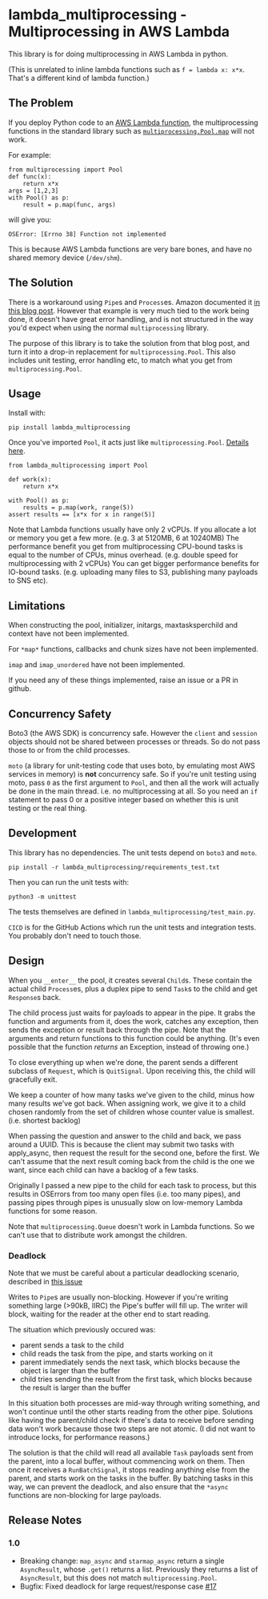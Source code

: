 # lambda_multiprocessing - Multiprocessing in AWS Lambda

This library is for doing multiprocessing in AWS Lambda in python.

(This is unrelated to inline lambda functions such as `f = lambda x: x*x`.
 That's a different kind of lambda function.)

## The Problem

If you deploy Python code to an [AWS Lambda function](https://aws.amazon.com/lambda/),
the multiprocessing functions in the standard library such as [`multiprocessing.Pool.map`](https://docs.python.org/3/library/multiprocessing.html?highlight=multiprocessing%20python%20map%20pool#multiprocessing.pool.Pool.map) will not work.

For example:

```
from multiprocessing import Pool
def func(x):
    return x*x
args = [1,2,3]
with Pool() as p:
    result = p.map(func, args)
```

will give you:

```
OSError: [Errno 38] Function not implemented
```

This is because AWS Lambda functions are very bare bones,
and have no shared memory device (`/dev/shm`).



## The Solution

There is a workaround using `Pipe`s and `Process`es.
Amazon documented it [in this blog post](https://aws.amazon.com/blogs/compute/parallel-processing-in-python-with-aws-lambda/).
However that example is very much tied to the work being done,
it doesn't have great error handling,
and is not structured in the way you'd expect when using the normal `multiprocessing` library.

The purpose of this library is to take the solution from that blog post,
and turn it into a drop-in replacement for `multiprocessing.Pool`.
This also includes unit testing, error handling etc, to match what you get from `multiprocessing.Pool`.

## Usage

Install with:

```
pip install lambda_multiprocessing
```

Once you've imported `Pool`, it acts just like `multiprocessing.Pool`.
[Details here](https://docs.python.org/3/library/multiprocessing.html?highlight=multiprocessing%20python%20map%20pool#module-multiprocessing.pool).

```
from lambda_multiprocessing import Pool

def work(x):
    return x*x

with Pool() as p:
    results = p.map(work, range(5))
assert results == [x*x for x in range(5)]
```

Note that Lambda functions usually have only 2 vCPUs.
If you allocate a lot or memory you get a few more.
(e.g. 3 at 5120MB, 6 at 10240MB)
The performance benefit you get from multiprocessing CPU-bound tasks is equal to the number of CPUs, minus overhead.
(e.g. double speed for multiprocessing with 2 vCPUs)
You can get bigger performance benefits for IO-bound tasks.
(e.g. uploading many files to S3, publishing many payloads to SNS etc).

## Limitations

When constructing the pool, initializer, initargs, maxtasksperchild and context have not been implemented.

For `*map*` functions,
callbacks and chunk sizes have not been implemented.

`imap` and `imap_unordered` have not been implemented.

If you need any of these things implemented, raise an issue or a PR in github.

## Concurrency Safety

Boto3 (the AWS SDK) is concurrency safe.
However the `client` and `session` objects should not be shared between processes or threads.
So do not pass those to or from the child processes.

`moto` (a library for unit-testing code that uses boto, by emulating most AWS services in memory)
is **not** concurrency safe.
So if you're unit testing using moto, pass `0` as the first argument to `Pool`,
and then all the work will actually be done in the main thread.
i.e. no multiprocessing at all.
So you need an `if` statement to pass 0 or a positive integer based on whether this is unit testing or the real thing.

## Development

This library has no dependencies.
The unit tests depend on `boto3` and `moto`.

```
pip install -r lambda_multiprocessing/requirements_test.txt
```

Then you can run the unit tests with:

```
python3 -m unittest
```

The tests themselves are defined in `lambda_multiprocessing/test_main.py`.

`CICD` is for the GitHub Actions which run the unit tests and integration tests.
You probably don't need to touch those.


## Design

When you `__enter__` the pool, it creates several `Child`s.
These contain the actual child `Process`es,
plus a duplex pipe to send `Task`s to the child and get `Response`s back.

The child process just waits for payloads to appear in the pipe.
It grabs the function and arguments from it, does the work,
catches any exception, then sends the exception or result back through the pipe.
Note that the arguments and return functions to this function could be anything.
(It's even possible that the function _returns_ an Exception, instead of throwing one.)

To close everything up when we're done, the parent sends a different subclass of `Request`, which is `QuitSignal`. Upon receiving this, the child will gracefully exit.

We keep a counter of how many tasks we've given to the child, minus how many results we've got back.
When assigning work, we give it to a child chosen randomly from the set of children whose counter value is smallest.
(i.e. shortest backlog)

When passing the question and answer to the child and back, we pass around a UUID.
This is because the client may submit two tasks with apply_async, then request the result for the second one, before the first.
We can't assume that the next result coming back from the child is the one we want,
since each child can have a backlog of a few tasks.

Originally I passed a new pipe to the child for each task to process,
but this results in OSErrors from too many open files (i.e. too many pipes),
and passing pipes through pipes is unusually slow on low-memory Lambda functions for some reason.

Note that `multiprocessing.Queue` doesn't work in Lambda functions.
So we can't use that to distribute work amongst the children.

### Deadlock

Note that we must be careful about a particular deadlocking scenario,
described in [this issue](https://github.com/mdavis-xyz/lambda_multiprocessing/issues/17#issuecomment-2468560515)

Writes to `Pipe`s are usually non-blocking. However if you're writing something large
(>90kB, IIRC) the Pipe's buffer will fill up. The writer will block,
waiting for the reader at the other end to start reading.

The situation which previously occured was:

* parent sends a task to the child
* child reads the task from the pipe, and starts working on it
* parent immediately sends the next task, which blocks because the object is larger than the buffer
* child tries sending the result from the first task, which blocks because the result is larger than the buffer

In this situation both processes are mid-way through writing something, and won't continue until the other starts reading from the other pipe.
Solutions like having the parent/child check if there's data to receive before sending data won't work because those two steps are not atomic. (I did not want to introduce locks, for performance reasons.)

The solution is that the child will read all available `Task` payloads sent from the parent, into a local buffer, without commencing work on them. Then once it receives a `RunBatchSignal`, it stops reading anything else from the parent, and starts work on the tasks in the buffer. By batching tasks in this way, we can prevent the deadlock, and also ensure that the `*async` functions are non-blocking for large payloads.

## Release Notes

### 1.0

* Breaking change: `map_async` and `starmap_async` return a single `AsyncResult`, whose `.get()` returns a list. Previously they returns a list of `AsyncResult`, but this does not match `multiprocessing.Pool`.
* Bugfix: Fixed deadlock for large request/response case [\#17](https://github.com/mdavis-xyz/lambda_multiprocessing/issues/17)
